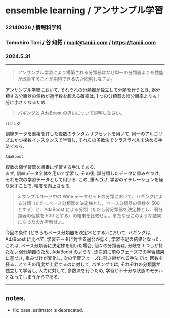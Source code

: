 <script type="text/javascript" async src="https://cdnjs.cloudflare.com/ajax/libs/mathjax/2.7.7/MathJax.js?config=TeX-MML-AM_CHTML">
</script>
<script type="text/x-mathjax-config">
 MathJax.Hub.Config({
 tex2jax: {
 inlineMath: [['$', '$'] ],
 displayMath: [ ['$$','$$'], ["\\[","\\]"] ]
 }
 });
</script>

# ensemble learning / アンサンブル学習

### 22140026 / 情報科学科

### Tomohiro Tani / 谷 知拓 / mail@taniii.com / https://taniii.com

### 2024.5.31

---

> アンサンブル学習により構築される分類器はなぜ単一の分類器よりも性能が改善することが期待できるのか説明しなさい。

アンサンブル学習において, それぞれの分類器が独立して分類を行うとき, 誤分類する分類器の個数が過半数を超える確率は, 1 つの分類器の誤分類率よりも十分に小さくなるため.

> バギングと AdaBoost の違いについて説明しなさい。

`バギング`:

訓練データを重複を許した複数のランダムサブセットを用いて, 同一のアルゴリズムかつ複数インスタンスで学習し, それらの多数決でクラスラベルを決める手法である.

`AdaBoost`:

複数の弱学習器を順番に学習する手法である.  
まず, 訓練データ全体を用いて学習し, その後, 誤分類したデータに重みをつけ, それを次の学習データとして用いる. この, 重みづけ, 学習のイテレーションを繰り返すことで, 精度を向上させる.

> 3.サンプルコード中の Wine データセットの分類において、バギングによる分類（ただしベース分類器を決定株とし、ベース分類器の個数を 500 とする）と、AdaBoost による分類（ただし弱分類器を決定株とし、弱分類器の個数を 500 とする）の結果を比較せよ。またなぜこのような結果になったのか考察せよ。

今回の条件 (どちらもベース分類器を決定木とする) において, バギングは, AdaBoost に比べて, 学習データに対する適合が低く, 学習不足の結果となった.
これは, ベース分類器に決定株を用いた場合, 個々の分類器は, 分岐を 1 つしか持たない弱分類器のため, AdaBoost のような, 逐次的に前のフェーズでの学習結果に基づき, 重みづけが変化し, 次の学習フェーズに引き継がれる手法では, 回数を経ることでその精度が上昇するのに対して, バギングでは, それぞれの分類器が独立して学習し, 入力に対して, 多数決を行うため, 学習が不十分な状態のモデルとなってしまうからである.

---

## notes.

- fix: base_estimator is deprecated.
